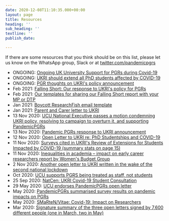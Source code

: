 ```yaml
---
date: 2020-12-08T11:10:35.000+00:00
layout: page
title: Resources
heading: ''
sub_heading: ''
textline: ''
publish_date: 

---
```

If there are some resources that you think should be on this list, please let us know on the WhatsApp group, Slack or at [twitter.com/pandemicpgrs](http://twitter.com/pandemicpgrs)

* ONGOING: [Ongoing UK University Support for PGRs during Covid-19](https://petition.parliament.uk/petitions/315248)
* ONGOING: [UKRI should extend all PhD students affected by COVID-19](https://petition.parliament.uk/petitions/315248)
* ONGOING: [PGR thoughts on UKRI's policy announcement](https://padlet.com/alexkirbyreynolds/n0fsfpvwthr5p8x5)
* Feb 2021: [Falling Short: Our response to UKRI's policy for PGRs](https://drive.google.com/file/d/1-6sBsboTyQ820axeJIFd8S4a2AOgSS5K/view?usp=sharing)
* Feb 2021: [Our templates for sharing our Falling Short report with your MP or DTP](https://drive.google.com/drive/folders/13euMZ41mU4VX-FXj9XUQsIhcO_ZIuEYw?usp=sharing)
* Jan 2021: [Boycott ResearchFish email template](https://docs.google.com/document/d/1K7GD6Q7DXuSZvB36uVl7OQFL6Mpn1XjtzI4iXeUf90A/edit?usp=sharing)
* Jan 2021: [Parent and Carer letter to UKRI](https://docs.google.com/forms/d/e/1FAIpQLSekWGkfLe3YCbEIH94ZkBD4dz5d9jL0DomynUvfNMUyTLhVOw/viewform)
* 13 Nov 2020: [UCU National Executive passes a motion condemning UKRI policy, resolving to campaign to overturn it, and supporting PandemicPGRs](https://twitter.com/mark_pendleton/status/1327273323886243840)
* 13 Nov 2020: [Pandemic PGRs response to UKRI announcement](https://bit.ly/2IEvM5R)
* 12 Nov 2020: [Open Letter to UKRI re: PhD Studentships and COVID-19](https://forms.gle/ko9yTydqHtnj3dzV6)
* 11 Nov 2020: [Surveys cited in UKRI's Review of Extensions for Students Impacted by COVID-19 (summary stats on page 15)](https://www.ukri.org/wp-content/uploads/2020/11/UKRI-11112020-ReviewOfExtensionsForStudentsImpactedByCovid-19.pdf)
* 11 Nov 2020: [Inequalities in academia – impact on early career researchers report by Women's Budget Group](https://wbg.org.uk/analysis/inequalities-in-academia-impact-on-early-career-researchers/)
* 2 Nov 2020: [Another open letter to UKRI written in the wake of the second national lockdown](https://docs.google.com/document/d/1xpgIM1rxhP6-CDZUOxh2RZfpz1OuRkcRfYjij7iXAoY/edit)
* Oct 2020: [UCU supports PGRS being treated as staff, not students](https://fundthefuture.org.uk/event/pgrs-as-staff-not-students/)
* 25 Sep 2020: [NatCen: UKRI Covid-19 Student Consultation](https://www.ukri.org/wp-content/uploads/2020/11/UKRI-11112020-NatCenUKRICOVID-19StudentConsultation.pdf)
* 29 May 2020: [UCU endorses PandemicPGRs open letter](https://www.ucu.org.uk/article/10802/The-Friday-email-29-May-2020)
* May 2020:	[PandemicPGRs summarised survey results on pandemic impacts on PGRs](https://docs.google.com/document/d/1hExNkVGnIKJM-6DlImU5dr69frrjk6G9rS8QVr5tbK8/edit)
* May 2020: [SMaRteN/Vitae: Covid-19: Impact on Researchers](https://www.smarten.org.uk/covid-19-study.html)
* Mar 2020:	[Signature summary of the three open letters signed by 7,600 different people (one in March, two in May)](https://docs.google.com/spreadsheets/d/1CpG1rtHaa9RGnhhBa8RE1PjM2cYmEAbXQ6Ru0mNuXUg/edit#gid=0)